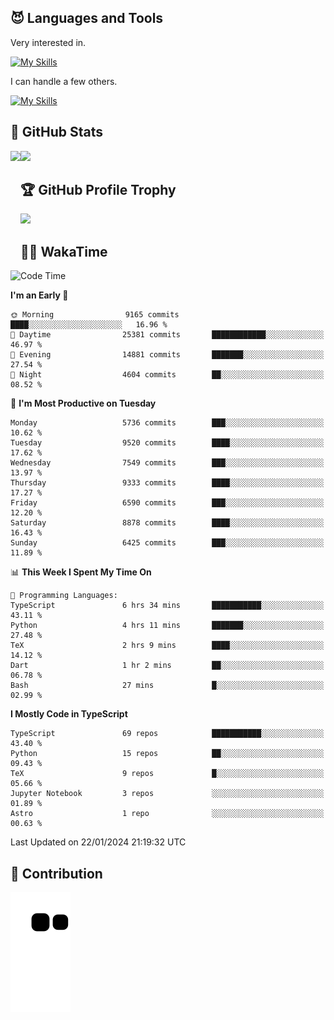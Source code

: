 <!-- # Hi there <img width="35" src="https://user-images.githubusercontent.com/50891407/148686885-0fefeb76-4cf6-473a-9e3e-889ce5513450.gif" /> I'm Yuta Ohira -->

<!-- ![alesion30](https://github.com/Alesion30/Alesion30/assets/50891407/5814fd76-9743-4cf8-89ff-b2be2fd49fb6) -->


<!--
[![Likes](https://badgen.org/img/zenn/alesion/likes?style=for-the-badge)](https://zenn.dev/alesion)
[![Followers](https://badgen.org/img/zenn/alesion/followers?style=for-the-badge)](https://zenn.dev/alesion)
[![Articles](https://badgen.org/img/zenn/alesion/articles?style=for-the-badge)](https://zenn.dev/alesion)
[![Books](https://badgen.org/img/zenn/alesion/books?style=for-the-badge)](https://zenn.dev/alesion?tab=books)
[![Scraps](https://badgen.org/img/zenn/alesion/scraps?style=for-the-badge)](https://zenn.dev/alesion?tab=scraps)

[![Contributions](https://badgen.org/img/qiita/alesion30/contributions?style=for-the-badge)](https://qiita.com/alesion30)
[![Followers](https://badgen.org/img/qiita/alesion30/followers?style=for-the-badge)](https://qiita.com/alesion30)
[![Articles](https://badgen.org/img/qiita/alesion30/articles?style=for-the-badge)](https://qiita.com/alesion30)
-->

<!-- <p align="left"> -->
  <!-- GitHub -->
<!--   <a href="https://github.com/alesion30/alesion30/">
    <img src="https://komarev.com/ghpvc/?username=alesion30" alt="alesion30" />
  </a>
  <a href="https://github.com/alesion30">
    <img height="20" src="https://img.shields.io/github/followers/alesion30?label=follow&logo=github&style=flat" />
  </a> -->
  <!-- Zenn -->
<!--   <a href="https://zenn.dev/alesion">
    <img src="https://zenn.badge.nikaera.com/s/alesion/likes?style=flat" alt="alesion likes" />
  </a>
  <a href="https://zenn.dev/alesion/articles">
    <img src="https://zenn.badge.nikaera.com/s/alesion/articles?style=flat" alt="alesion articles" />
  </a>
  <a href="https://zenn.dev/alesion/followers">
    <img src="https://zenn.badge.nikaera.com/s/alesion/followers?style=flat" alt="alesion followers" />
  </a>
  <a href="https://zenn.dev/alesion/books">
    <img src="https://zenn.badge.nikaera.com/s/alesion/books?style=flat" alt="alesion books" />
  </a>
  <a href="https://zenn.dev/alesion/scraps">
    <img src="https://zenn.badge.nikaera.com/s/alesion/scraps?style=flat" alt="alesion scraps" />
  </a> -->
  <!-- qiita -->
<!--   <a href="http://qiita.com/Alesion30">
    <img height="20" src="https://qiita-badge.apiapi.app/s/Alesion30/posts.svg" />
  </a>
    <img height="20" src="https://qiita-badge.apiapi.app/s/Alesion30/contributions.svg" />
  </a> -->
<!-- </p> -->

## 😈 Languages and Tools

Very interested in.

[![My Skills](https://skillicons.dev/icons?i=react,nextjs,typescript,flutter,firebase)](https://skillicons.dev)

I can handle a few others.

[![My Skills](https://skillicons.dev/icons?i=javascript,vue,nuxt,redux,electron,express,nodejs,deno,dart,python,flask,php,laravel,wordpress,go,rust,html,css,sass,tailwind,bootstrap,webpack,supabase,aws,dynamodb,mysql,figma,xd,vscode,latex)](https://skillicons.dev)

## 💎 GitHub Stats

<div>
  <img height="170" align="left" src="https://github-readme-stats.vercel.app/api?username=Alesion30&count_private=true&show_icons=true&title_color=81A1C1&text_color=ECEFF4&bg_color=2E3440&icon_color=D8DEE9&border_radius=10" />
  <img height="170" src="https://github-readme-stats.vercel.app/api/top-langs/?username=Alesion30&langs_count=8&layout=compact&title_color=81A1C1&text_color=ECEFF4&bg_color=2E3440&icon_color=D8DEE9&border_radius=10" />
</div>


## 🏆 GitHub Profile Trophy

<img width="800" src="https://github-profile-trophy.vercel.app/?username=Alesion30&theme=nord&no-frame=true"/>


## 🧑‍💻 WakaTime

<!--START_SECTION:waka-->
![Code Time](http://img.shields.io/badge/Code%20Time-2%2C962%20hrs%207%20mins-blue)

**I'm an Early 🐤** 

```text
🌞 Morning                9165 commits        ████░░░░░░░░░░░░░░░░░░░░░   16.96 % 
🌆 Daytime                25381 commits       ████████████░░░░░░░░░░░░░   46.97 % 
🌃 Evening                14881 commits       ███████░░░░░░░░░░░░░░░░░░   27.54 % 
🌙 Night                  4604 commits        ██░░░░░░░░░░░░░░░░░░░░░░░   08.52 % 
```
📅 **I'm Most Productive on Tuesday** 

```text
Monday                   5736 commits        ███░░░░░░░░░░░░░░░░░░░░░░   10.62 % 
Tuesday                  9520 commits        ████░░░░░░░░░░░░░░░░░░░░░   17.62 % 
Wednesday                7549 commits        ███░░░░░░░░░░░░░░░░░░░░░░   13.97 % 
Thursday                 9333 commits        ████░░░░░░░░░░░░░░░░░░░░░   17.27 % 
Friday                   6590 commits        ███░░░░░░░░░░░░░░░░░░░░░░   12.20 % 
Saturday                 8878 commits        ████░░░░░░░░░░░░░░░░░░░░░   16.43 % 
Sunday                   6425 commits        ███░░░░░░░░░░░░░░░░░░░░░░   11.89 % 
```


📊 **This Week I Spent My Time On** 

```text
💬 Programming Languages: 
TypeScript               6 hrs 34 mins       ███████████░░░░░░░░░░░░░░   43.11 % 
Python                   4 hrs 11 mins       ███████░░░░░░░░░░░░░░░░░░   27.48 % 
TeX                      2 hrs 9 mins        ████░░░░░░░░░░░░░░░░░░░░░   14.12 % 
Dart                     1 hr 2 mins         ██░░░░░░░░░░░░░░░░░░░░░░░   06.78 % 
Bash                     27 mins             █░░░░░░░░░░░░░░░░░░░░░░░░   02.99 % 
```

**I Mostly Code in TypeScript** 

```text
TypeScript               69 repos            ███████████░░░░░░░░░░░░░░   43.40 % 
Python                   15 repos            ██░░░░░░░░░░░░░░░░░░░░░░░   09.43 % 
TeX                      9 repos             █░░░░░░░░░░░░░░░░░░░░░░░░   05.66 % 
Jupyter Notebook         3 repos             ░░░░░░░░░░░░░░░░░░░░░░░░░   01.89 % 
Astro                    1 repo              ░░░░░░░░░░░░░░░░░░░░░░░░░   00.63 % 
```




 Last Updated on 22/01/2024 21:19:32 UTC
<!--END_SECTION:waka-->


## 🐍 Contribution

<img src="https://github.com/Alesion30/Alesion30/blob/output/github-contribution-grid-snake.svg" alt="GitHub Snake dark" />


